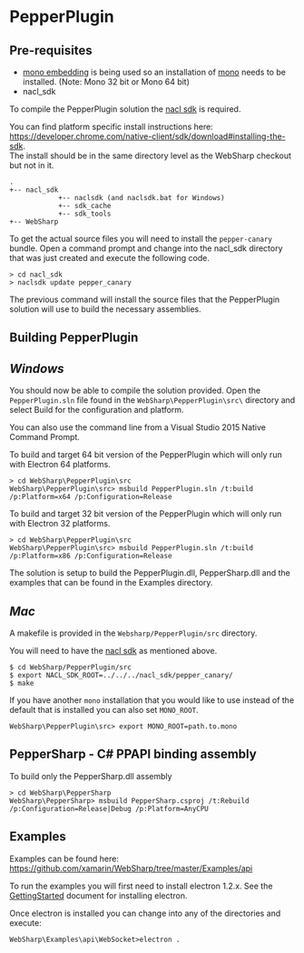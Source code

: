PepperPlugin
===

Pre-requisites
---

- [mono embedding](http://www.mono-project.com/docs/advanced/embedding/) is being used so an installation of [mono](http://www.mono-project.com/download/) needs to be installed. (Note: Mono 32 bit or Mono 64 bit)
- nacl_sdk

To compile the PepperPlugin solution the [nacl sdk](https://developer.chrome.com/native-client/sdk/download) is required.

You can find platform specific install instructions here: https://developer.chrome.com/native-client/sdk/download#installing-the-sdk.  
The install should be in the same directory level as the WebSharp checkout but not in it.

```
.
+-- nacl_sdk
            +-- naclsdk (and naclsdk.bat for Windows)
            +-- sdk_cache
            +-- sdk_tools
+-- WebSharp
```

To get the actual source files you will need to install the ```pepper-canary``` bundle.  Open a command prompt and change into the nacl_sdk directory that was just created and execute the following code.

```shell
> cd nacl_sdk
> naclsdk update pepper_canary
```

The previous command will install the source files that the PepperPlugin solution will use to build the necessary assemblies.

Building PepperPlugin
---

_Windows_
---

You should now be able to compile the solution provided.  Open the ```PepperPlugin.sln``` file found in the ```WebSharp\PepperPlugin\src\``` directory and select Build for the configuration and platform.

You can also use the command line from a Visual Studio 2015 Native Command Prompt.

To build and target 64 bit version of the PepperPlugin which will only run with Electron 64 platforms.
```shell
> cd WebSharp\PepperPlugin\src
WebSharp\PepperPlugin\src> msbuild PepperPlugin.sln /t:build /p:Platform=x64 /p:Configuration=Release
```

To build and target 32 bit version of the PepperPlugin which will only run with Electron 32 platforms.
```shell
> cd WebSharp\PepperPlugin\src
WebSharp\PepperPlugin\src> msbuild PepperPlugin.sln /t:build /p:Platform=x86 /p:Configuration=Release
```

The solution is setup to build the PepperPlugin.dll, PepperSharp.dll and the examples that can be found in the Examples directory. 

_Mac_
---

A makefile is provided in the ```Websharp/PepperPlugin/src``` directory.

You will need to have the [nacl sdk](https://developer.chrome.com/native-client/sdk/download) as mentioned above.

```shell
$ cd WebSharp/PepperPlugin/src
$ export NACL_SDK_ROOT=../../../nacl_sdk/pepper_canary/
$ make
```

If you have another ```mono``` installation that you would like to use instead of the default that is installed you can also set ```MONO_ROOT```.

```shell
WebSharp\PepperPlugin\src> export MONO_ROOT=path.to.mono
```


PepperSharp - C# PPAPI binding assembly
---
To build only the PepperSharp.dll assembly

```shell
> cd WebSharp\PepperSharp
WebSharp\PepperSharp> msbuild PepperSharp.csproj /t:Rebuild /p:Configuration=Release|Debug /p:Platform=AnyCPU
```

Examples
---

Examples can be found here:  https://github.com/xamarin/WebSharp/tree/master/Examples/api

To run the examples you will first need to install electron 1.2.x.  See the [GettingStarted](../GettingStarted) document for installing electron.

Once electron is installed you can change into any of the directories and execute:

```WebSharp\Examples\api\WebSocket>electron .```
